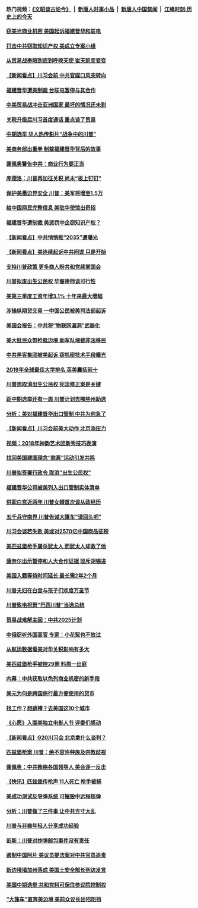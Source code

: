 #### 热门视频：[《文昭谈古论今》](https://github.com/gfw-breaker/wenzhao/blob/master/README.md?t=11020333) &nbsp;|&nbsp; [新唐人时事小品](https://github.com/gfw-breaker/ntdtv-comedy/blob/master/README.md?t=11020333) &nbsp;|&nbsp; [新唐人中国禁闻](https://github.com/gfw-breaker/ntdtv-news/blob/master/README.md?t=11020333) &nbsp;|&nbsp; [江峰时刻:历史上的今天](https://github.com/gfw-breaker/today-in-history/blob/master/README.md?t=11020333) 

#### [窃美光商业机密 美国起诉福建晋华和联电](../pages/nsc412/n10824695.md?t=11020333) 

#### [打击中共窃取知识产权  美成立专案小组](../pages/nsc412/n10824743.md?t=11020333) 

#### [从贸易战奉陪到底到呼唤天使 崔天凯变变变](../pages/nsc412/n10824121.md?t=11020333) 

#### [【新闻看点】川习会前 中共官媒口风突转向](../pages/nsc412/n10824149.md?t=11020333) 

#### [福建晋华遭美制裁 台联电暂停与其合作](../pages/nsc412/n10824246.md?t=11020333) 

#### [中美贸易战冲击亚洲国家 最坏的情况还未到](../pages/nsc412/n10824075.md?t=11020333) 

#### [关税升级后川习首度通话 重点谈了贸易](../pages/nsc412/n10824050.md?t=11020333) 

#### [中期选举 华人热传影片“战争中的川普”](../pages/nsc412/n10823978.md?t=11020333) 

#### [美商务部出重拳 制裁福建晋华背后的故事](../pages/nsc412/n10821975.md?t=11020333) 

#### [蓬佩奥警告中共：商业行为要正当](../pages/nsc412/n10822236.md?t=11020333) 

#### [库德洛：川普再加征关税 尚未“板上钉钉”](../pages/nsc412/n10822598.md?t=11020333) 

#### [保护美墨边界安全 川普：美军将增至1.5万](../pages/nsc412/n10822117.md?t=11020333) 

#### [给中国网民完整信息 美驻华使馆出奇招](../pages/nsc412/n10821989.md?t=11020333) 

#### [福建晋华遭制裁  美惩罚中企窃知识产权？](../pages/nsc412/n10821271.md?t=11020333) 

#### [【新闻看点】中共悄悄推“2035”遭曝光](../pages/nsc412/n10821631.md?t=11020333) 

#### [【新闻看点】美连续起诉中共间谍 只是开始](../pages/nsc412/n10821204.md?t=11020333) 

#### [支持川普政策 更多商人盼共和党续掌国会](../pages/nsc412/n10821595.md?t=11020333) 

#### [川普拟废出生公民权 华裔律师谈可行性](../pages/nsc412/n10819781.md?t=11020333) 

#### [美第三季度工资年增3.1% 十年来最大增幅](../pages/nsc412/n10821339.md?t=11020333) 

#### [涉操纵期货交易 一中国公民被美司法部起诉](../pages/nsc412/n10821047.md?t=11020333) 

#### [美国会报告：中共将“物联网漏洞”武器化](../pages/nsc412/n10818464.md?t=11020333) 

#### [美大批民众带枪抵边境 助军队堵截非法移民](../pages/nsc412/n10820699.md?t=11020333) 

#### [中共黑客集团被美起诉 窃机密技术手段曝光](../pages/nsc412/n10819592.md?t=11020333) 

#### [2019年全球最佳大学排名 英美囊括前十](../pages/nsc412/n10819133.md?t=11020333) 

#### [川普想取消出生公民权 宪法修正案是关键](../pages/nsc412/n10819384.md?t=11020333) 

#### [距中期选举还有一周 川普计划去哪些州助选](../pages/nsc412/n10816965.md?t=11020333) 

#### [分析：美对福建晋华出口管制 中共为何急了](../pages/nsc412/n10818969.md?t=11020333) 

#### [【新闻看点】川习会前美大动作 北京添压力](../pages/nsc412/n10818753.md?t=11020333) 

#### [视频：2018年神韵艺术团新秀技巧表演](../pages/nsc412/n10818671.md?t=11020333) 

#### [找回美国建国理念“脱离”运动引发共鸣](../pages/nsc412/n10818901.md?t=11020333) 

#### [川普拟签署行政令 取消“出生公民权”](../pages/nsc412/n10818565.md?t=11020333) 

#### [福建晋华公司被美列入出口管制实体清单](../pages/nsc412/n10816710.md?t=11020333) 

#### [供职白宫近两年 川普女婿首次谈从政经历](../pages/nsc412/n10817086.md?t=11020333) 

#### [五千兵守南界 川普告诫大篷车“请回头吧”](../pages/nsc412/n10816581.md?t=11020333) 

#### [川习会谈若失败 美或对2570亿中国商品征税](../pages/nsc412/n10816704.md?t=11020333) 

#### [美匹兹堡枪手屠杀犹太人 而犹太人却救了他](../pages/nsc412/n10816802.md?t=11020333) 

#### [康奈尔出示暂停和人大合作证据 驳斥胡锡进](../pages/nsc412/n10816597.md?t=11020333) 

#### [美国入籍等待时间延长 最长需2年2个月](../pages/nsc412/n10816127.md?t=11020333) 

#### [川普夫妇在白宫与孩子们欢度万圣节](../pages/nsc412/n10815594.md?t=11020333) 

#### [川普致电祝贺“巴西川普”当选总统](../pages/nsc412/n10815388.md?t=11020333) 

#### [贸易战难解主因：中共2025计划](../pages/nsc412/n10814718.md?t=11020333) 

#### [中俄窃听外国高官 专家：小花絮也不放过](../pages/nsc412/n10814681.md?t=11020333) 

#### [从航运数据看美对华关税影响有多大](../pages/nsc412/n10814354.md?t=11020333) 

#### [美匹兹堡枪手被控29罪 料周一出庭](../pages/nsc412/n10814146.md?t=11020333) 

#### [内幕：中共获取以色列商业机密的新手段](../pages/nsc412/n10812897.md?t=11020333) 

#### [美元为何是跨国旅行最方便使用的货币](../pages/nsc412/n10809721.md?t=11020333) 

#### [找工作？想跳槽？去美国这10个城市](../pages/nsc412/n10812772.md?t=11020333) 

#### [《心愿》入围美独立电影人节 评委们感动](../pages/nsc412/n10812770.md?t=11020333) 

#### [【新闻看点】G20川习会 北京拿什么谈判？](../pages/nsc412/n10813096.md?t=11020333) 

#### [匹兹堡枪案 川普：绝不容许种族及宗教歧视](../pages/nsc412/n10812972.md?t=11020333) 

#### [蓬佩奥：中共贿赂各国领导人 美会逐一反击](../pages/nsc412/n10812690.md?t=11020333) 

#### [【快讯】匹兹堡传枪声 11人死亡 枪手被捕](../pages/nsc412/n10812804.md?t=11020333) 

#### [美成功测试反导弹系统 可摧毁中远程核弹](../pages/nsc412/n10812774.md?t=11020333) 

#### [分析：川普做了三件事 让中共方寸大乱](../pages/nsc412/n10808955.md?t=11020333) 

#### [川普与非裔年轻人分享成功经验](../pages/nsc412/n10812683.md?t=11020333) 

#### [彭斯：川普对炸弹邮包事件没有责任](../pages/nsc412/n10812391.md?t=11020333) 

#### [遏制中国阿片 美议员提法案对中共官员追责](../pages/nsc412/n10812064.md?t=11020333) 

#### [新边境墙加州落成 美国土安全部长到访发言](../pages/nsc412/n10811935.md?t=11020333) 

#### [美国中期选举 共和党料可保住参议院控制权](../pages/nsc412/n10811828.md?t=11020333) 

#### [“大篷车”直奔美边境 美前众议长出招阻挡](../pages/nsc412/n10811841.md?t=11020333) 

